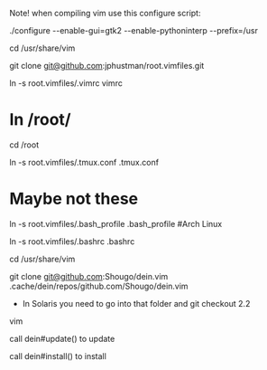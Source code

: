 
Note! when compiling vim use this configure script:

./configure --enable-gui=gtk2 --enable-pythoninterp --prefix=/usr

cd /usr/share/vim

git clone git@github.com:jphustman/root.vimfiles.git

ln -s root.vimfiles/.vimrc vimrc

# In /root/
cd /root

ln -s root.vimfiles/.tmux.conf .tmux.conf

# Maybe not these
ln -s root.vimfiles/.bash_profile .bash_profile #Arch Linux

ln -s root.vimfiles/.bashrc .bashrc

cd /usr/share/vim

git clone git@github.com:Shougo/dein.vim .cache/dein/repos/github.com/Shougo/dein.vim

- In Solaris you need to go into that folder and git checkout 2.2

vim

call dein#update() to update

call dein#install() to install



